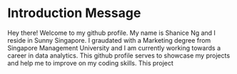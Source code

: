 # Introduction Message
Hey there! Welcome to my github profile. My name is Shanice Ng and I reside in Sunny Singapore. I graudated with a Marketing degree from Singapore Management University and I am currently working towards a career in data analytics. This github profile serves to showcase my projects and help me to improve on my coding skills.
This project 
